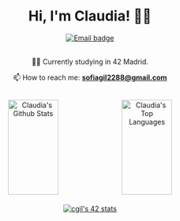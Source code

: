 <div align="center">
   	<h1 align="center">Hi, I'm Claudia! 👋🏼</h1>
	<a href="mailto:sofiagil2288@gmail.com">
		<img src="https://img.shields.io/badge/Gmail-D14836?style=for-the-badge&logo=gmail&logoColor=white" alt="Email badge"/>
	</a>
</div>

<br>
<div align="center">

👨‍💻 Currently studying in 42 Madrid.

📫 How to reach me: **sofiagil2288@gmail.com**
</div>

<br>
<div align="center">
	<a width="100%">
	<a href="https://github.com/claauugil"><img alt="Claudia's Github Stats" src="https://denvercoder1-github-readme-stats.vercel.app/api?username=claauugil&show_icons=true&include_all_commits=true&theme=react&bg_color=0D1117&title_color=fff&icon_color=79ff97&hide_border=true" height="192" width="45%"/></a>
	<a href="https://github.com/claauugil"><img alt="Claudia's Top Languages" src="https://denvercoder1-github-readme-stats.vercel.app/api/top-langs/?username=claauugil&langs_count=8&layout=compact&theme=react&bg_color=0D1117&title_color=fff&icon_color=79ff97&hide_border=true&hide_progress=true" height="192px" width="45%"/></a>
	</a>
</div>

<br>
<div align=center>
	<a href="https://github.com/oakoudad/badge42"><img src="https://badge.mediaplus.ma/starryblue/cgil" alt="cgil's 42 stats" /></a>
</div>
